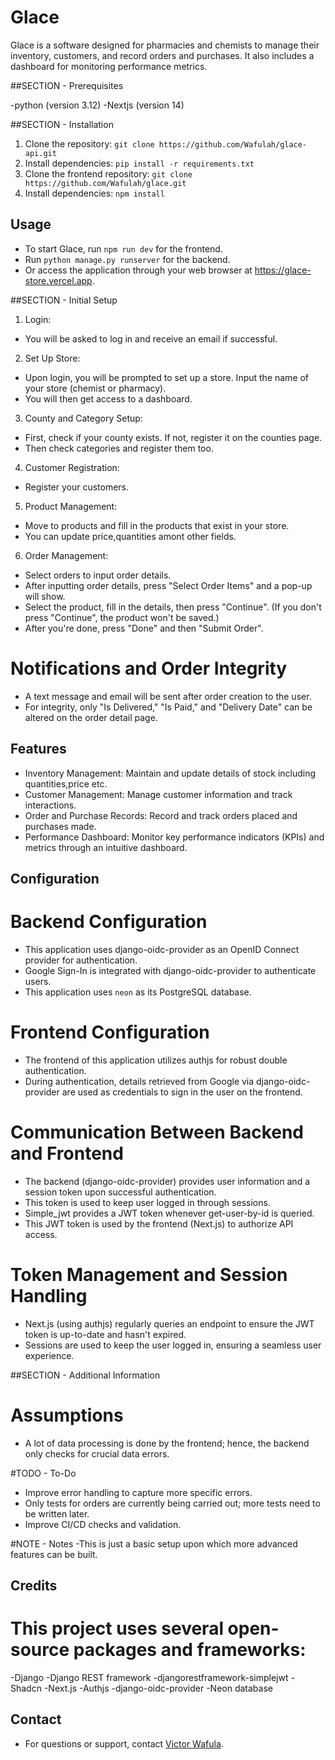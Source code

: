 # Glace

Glace is a software designed for pharmacies and chemists to manage their inventory, customers, and record orders and purchases. It also includes a dashboard for monitoring performance metrics.

##SECTION - Prerequisites

-python (version 3.12)
-Nextjs (version 14)

##SECTION - Installation

1. Clone the repository: `git clone https://github.com/Wafulah/glace-api.git`
2. Install dependencies: `pip install -r requirements.txt`
3. Clone the frontend repository: `git clone https://github.com/Wafulah/glace.git`
4. Install dependencies: `npm install`

## Usage

- To start Glace, run `npm run dev` for the frontend.
- Run `python manage.py runserver` for the backend.
- Or access the application through your web browser at https://glace-store.vercel.app.

##SECTION - Initial Setup

1. Login:

- You will be asked to log in and receive an email if successful.

2. Set Up Store:

- Upon login, you will be prompted to set up a store. Input the name of your store (chemist or pharmacy).
- You will then get access to a dashboard.

3. County and Category Setup:

- First, check if your county exists. If not, register it on the counties page.
- Then check categories and register them too.

4. Customer Registration:

- Register your customers.

5. Product Management:

- Move to products and fill in the products that exist in your store.
- You can update price,quantities amont other fields.

6. Order Management:

- Select orders to input order details.
- After inputting order details, press "Select Order Items" and a pop-up will show.
- Select the product, fill in the details, then press "Continue". (If you don't press "Continue", the product won't be saved.)
- After you're done, press "Done" and then "Submit Order".

# Notifications and Order Integrity

- A text message and email will be sent after order creation to the user.
- For integrity, only "Is Delivered," "Is Paid," and "Delivery Date" can be altered on the order detail page.

## Features

- Inventory Management: Maintain and update details of stock including quantities,price etc.
- Customer Management: Manage customer information and track interactions.
- Order and Purchase Records: Record and track orders placed and purchases made.
- Performance Dashboard: Monitor key performance indicators (KPIs) and metrics through an intuitive dashboard.

## Configuration

# Backend Configuration

- This application uses django-oidc-provider as an OpenID Connect provider for authentication.
- Google Sign-In is integrated with django-oidc-provider to authenticate users.
- This application uses `neon` as its PostgreSQL database.

# Frontend Configuration

- The frontend of this application utilizes authjs for robust double authentication.
- During authentication, details retrieved from Google via django-oidc-provider are used as credentials to sign in the user on the frontend.

# Communication Between Backend and Frontend

- The backend (django-oidc-provider) provides user information and a session token upon successful authentication.
- This token is used to keep user logged in through sessions.
- Simple_jwt provides a JWT token whenever get-user-by-id is queried.
- This JWT token is used by the frontend (Next.js) to authorize API access.

# Token Management and Session Handling

- Next.js (using authjs) regularly queries an endpoint to ensure the JWT token is up-to-date and hasn't expired.
- Sessions are used to keep the user logged in, ensuring a seamless user experience.

##SECTION - Additional Information

# Assumptions

- A lot of data processing is done by the frontend; hence, the backend only checks for crucial data errors.

#TODO - To-Do

- Improve error handling to capture more specific errors.
- Only tests for orders are currently being carried out; more tests need to be written later.
- Improve CI/CD checks and validation.

#NOTE - Notes
-This is just a basic setup upon which more advanced features can be built.

## Credits

# This project uses several open-source packages and frameworks:

-Django
-Django REST framework
-djangorestframework-simplejwt
-Shadcn
-Next.js
-Authjs
-django-oidc-provider
-Neon database

## Contact

- For questions or support, contact [Victor Wafula](wafulahvictor@email.com).
